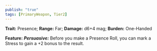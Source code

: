 ```yaml
---
publish: "true"
tags: [PrimaryWeapon, Tier2]
---
```

**Trait:** Presence; **Range:** Far; **Damage:** d6+4 mag; **Burden:** One-Handed

**Feature:** ***Persuasive:*** Before you make a Presence Roll, you can mark a Stress to gain a +2 bonus to the result.
